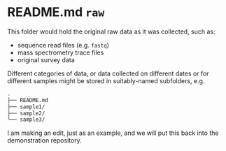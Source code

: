 # README.md `raw`

This folder would hold the original raw data as it was collected, such as:

- sequence read files (e.g. `fastq`)
- mass spectrometry trace files
- original survey data

Different categories of data, or data collected on different dates or for different samples might be stored in suitably-named subfolders, e.g.

```bash
.
├── README.md
├── sample1/
├── sample2/
└── sample3/
```

I am making an edit, just as an example, and we will put this back into the demonstration repository.
